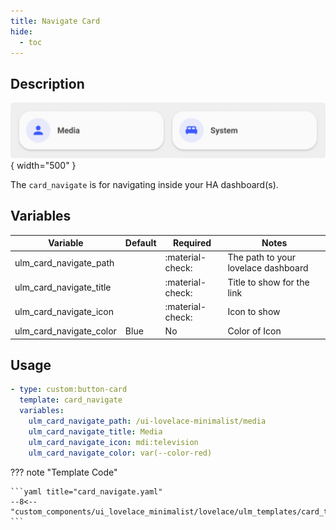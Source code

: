```yaml
---
title: Navigate Card
hide:
  - toc
---
```

<!-- markdownlint-disable MD046 -->

## Description

![example-image](../../assets/img/ulm_cards/card_navigate.png){ width="500" }

The `card_navigate` is for navigating inside your HA dashboard(s).

## Variables

| Variable | Default | Required         | Notes             |
|----------|---------|------------------|-------------------|
| ulm_card_navigate_path     |         | :material-check: | The path to your lovelace dashboard |
| ulm_card_navigate_title |   | :material-check: | Title to show for the link |
| ulm_card_navigate_icon |   | :material-check: | Icon to show |
| ulm_card_navigate_color |  Blue | No | Color of Icon |

## Usage

```yaml
- type: custom:button-card
  template: card_navigate
  variables:
    ulm_card_navigate_path: /ui-lovelace-minimalist/media
    ulm_card_navigate_title: Media
    ulm_card_navigate_icon: mdi:television
    ulm_card_navigate_color: var(--color-red)
```

??? note "Template Code"

    ```yaml title="card_navigate.yaml"
    --8<-- "custom_components/ui_lovelace_minimalist/lovelace/ulm_templates/card_templates/cards/card_navigate.yaml"
    ```
